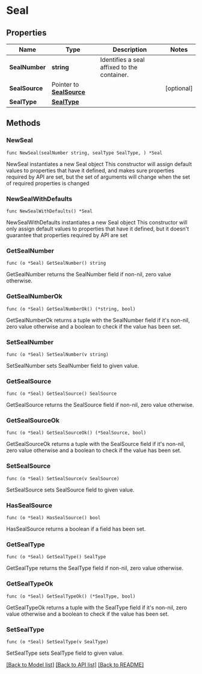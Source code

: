 # Seal

## Properties

Name | Type | Description | Notes
------------ | ------------- | ------------- | -------------
**SealNumber** | **string** | Identifies a seal affixed to the container. | 
**SealSource** | Pointer to [**SealSource**](SealSource.md) |  | [optional] 
**SealType** | [**SealType**](SealType.md) |  | 

## Methods

### NewSeal

`func NewSeal(sealNumber string, sealType SealType, ) *Seal`

NewSeal instantiates a new Seal object
This constructor will assign default values to properties that have it defined,
and makes sure properties required by API are set, but the set of arguments
will change when the set of required properties is changed

### NewSealWithDefaults

`func NewSealWithDefaults() *Seal`

NewSealWithDefaults instantiates a new Seal object
This constructor will only assign default values to properties that have it defined,
but it doesn't guarantee that properties required by API are set

### GetSealNumber

`func (o *Seal) GetSealNumber() string`

GetSealNumber returns the SealNumber field if non-nil, zero value otherwise.

### GetSealNumberOk

`func (o *Seal) GetSealNumberOk() (*string, bool)`

GetSealNumberOk returns a tuple with the SealNumber field if it's non-nil, zero value otherwise
and a boolean to check if the value has been set.

### SetSealNumber

`func (o *Seal) SetSealNumber(v string)`

SetSealNumber sets SealNumber field to given value.


### GetSealSource

`func (o *Seal) GetSealSource() SealSource`

GetSealSource returns the SealSource field if non-nil, zero value otherwise.

### GetSealSourceOk

`func (o *Seal) GetSealSourceOk() (*SealSource, bool)`

GetSealSourceOk returns a tuple with the SealSource field if it's non-nil, zero value otherwise
and a boolean to check if the value has been set.

### SetSealSource

`func (o *Seal) SetSealSource(v SealSource)`

SetSealSource sets SealSource field to given value.

### HasSealSource

`func (o *Seal) HasSealSource() bool`

HasSealSource returns a boolean if a field has been set.

### GetSealType

`func (o *Seal) GetSealType() SealType`

GetSealType returns the SealType field if non-nil, zero value otherwise.

### GetSealTypeOk

`func (o *Seal) GetSealTypeOk() (*SealType, bool)`

GetSealTypeOk returns a tuple with the SealType field if it's non-nil, zero value otherwise
and a boolean to check if the value has been set.

### SetSealType

`func (o *Seal) SetSealType(v SealType)`

SetSealType sets SealType field to given value.



[[Back to Model list]](../README.md#documentation-for-models) [[Back to API list]](../README.md#documentation-for-api-endpoints) [[Back to README]](../README.md)


